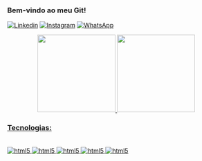 ### Bem-vindo ao meu Git! 
[![Linkedin](https://img.shields.io/badge/LinkedIn-0077B5?style=for-the-badge&logo=linkedin&logoColor=white)](https://www.linkedin.com/in/jo%C3%A3o-miguel-moscardini-24737a222) [![Instagram](https://img.shields.io/badge/Instagram-E4405F?style=for-the-badge&logo=instagram&logoColor=white)](https://www.instagram.com/joao.miguelv/) [![WhatsApp](https://img.shields.io/badge/WhatsApp-25D366?style=for-the-badge&logo=whatsapp&logoColor=white)](https://wa.me/5516991296669)

<div align="center">
<a href="https://github.com/JoaoMiguelv">
<img height="180em" src="https://github-readme-stats.vercel.app/api?username=JoaoMiguelv&show_icons=true&theme=dracula&include_all_commits=true&count_private=true"/>     <img height="180em" src="https://github-readme-stats.vercel.app/api/top-langs/?username=JoaoMiguelv&layout=compact&langs_count=7&theme=dracula"/>
</div>

### Tecnologias:
<div style="display: inline_block"><br/>
    <img align="center" alt="html5" src="https://img.shields.io/badge/Python-14354C?style=for-the-badge&logo=python&logoColor=white" /> 
    <img align="center" alt="html5" src="https://img.shields.io/badge/Node.js-43853D?style=for-the-badge&logo=node.js&logoColor=white" /> 
    <img align="center" alt="html5" src="https://img.shields.io/badge/React-20232A?style=for-the-badge&logo=react&logoColor=61DAFB" /> 
    <img align="center" alt="html5" src="https://img.shields.io/badge/MySQL-00000F?style=for-the-badge&logo=mysql&logoColor=white" /> 
    <img align="center" alt="html5" src="https://img.shields.io/badge/MongoDB-4EA94B?style=for-the-badge&logo=mongodb&logoColor=white" /> 

</div><br/>
